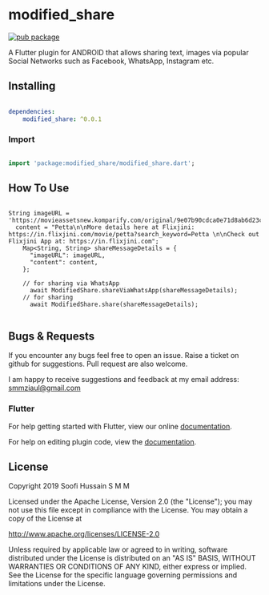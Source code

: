 # modified_share



[![pub package](https://img.shields.io/badge/pub-0.0.1-green.svg)](https://pub.dartlang.org/packages/modified_share)



A Flutter plugin for ANDROID that allows sharing text, images via popular Social Networks such as Facebook, WhatsApp, Instagram etc. 


## Installing

```yaml

dependencies:
    modified_share: ^0.0.1

```


### Import

```dart

import 'package:modified_share/modified_share.dart';

```


## How To Use

```

String imageURL = 'https://movieassetsnew.komparify.com/original/9e07b90cdca0e71d8ab6d23c997cba99024018ad', 
  content = "Petta\n\nMore details here at Flixjini: https://in.flixjini.com/movie/petta?search_keyword=Petta \n\nCheck out Flixjini App at: https://in.flixjini.com";
    Map<String, String> shareMessageDetails = {
      "imageURL": imageURL,
      "content": content,
    };

    // for sharing via WhatsApp 
      await ModifiedShare.shareViaWhatsApp(shareMessageDetails);
    // for sharing 
      await ModifiedShare.share(shareMessageDetails);


```


## Bugs & Requests

If you encounter any bugs feel free to open an issue. Raise a ticket on github for suggestions. Pull request are also welcome. 

I am happy to receive suggestions and feedback at my email address: smmziaul@gmail.com



### Flutter

For help getting started with Flutter, view our online [documentation](https://flutter.io/).

For help on editing plugin code, view the [documentation](https://flutter.io/platform-plugins/#edit-code).



## License

Copyright 2019 Soofi Hussain S M M 

Licensed under the Apache License, Version 2.0 (the "License");
you may not use this file except in compliance with the License.
You may obtain a copy of the License at

   http://www.apache.org/licenses/LICENSE-2.0

Unless required by applicable law or agreed to in writing, software
distributed under the License is distributed on an "AS IS" BASIS,
WITHOUT WARRANTIES OR CONDITIONS OF ANY KIND, either express or implied.
See the License for the specific language governing permissions and
limitations under the License.